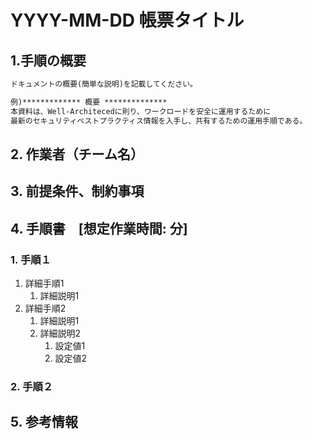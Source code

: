 <!-- omit in toc -->
# YYYY-MM-DD  帳票タイトル

## 1.手順の概要

```txt
ドキュメントの概要(簡単な説明)を記載してください。

例)************* 概要 **************
本資料は、Well-Architecedに則り、ワークロードを安全に運用するために
最新のセキュリティベストプラクティス情報を入手し、共有するための運用手順である。
```

## 2. 作業者（チーム名）

## 3. 前提条件、制約事項

## 4. 手順書　[想定作業時間: 分]

### 1. 手順１

1. 詳細手順1
    1. 詳細説明1
2. 詳細手順2
    1. 詳細説明1
    2. 詳細説明2
       1. 設定値1
       2. 設定値2

### 2. 手順２

## 5. 参考情報
